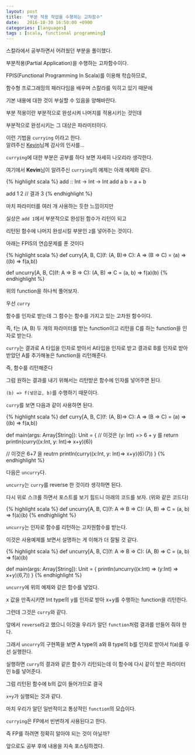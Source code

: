 ```yaml
---
layout: post
title:  "부분 적용 작업을 수행하는 고차함수"
date:   2016-10-30 16:50:00 +0900
categories: [languages]
tags : [scala, functional programming]
---
```

스칼라에서 공부하면서 어려웠던 부분을 풀이했다.

부분적용(Partial Application)을 수행하는 고차함수이다.

<!--more-->

FPIS(Functional Programming In Scala)를 이용해 학습하므로,

함수형 프로그래밍의 패러다임을 배우며 스칼라를 익히고 있기 때문에

기본 내용에 대한 것이 부실할 수 있음을 양해바란다.

부분 적용이란 부분적으로 완성시켜 나머지를 적용시키는 것인데

부분적으로 완성시키는 그 대상은 파라미터이다.

이런 기법을 `currying` 이라고 한다. <br>
알려주신 [Kevin](https://github.com/Kevin-Lee)님께 감사의 인사를...

`currying`에 대한 부분은 공부를 하다 보면 자세히 나오리라 생각한다.

여기에서 **Kevin**님이 알려주신 `currying`의 예제는 아래 예제와 같다.

{% highlight scala %}
 add :: Int -> Int -> Int
 add a b = a + b

 add 1 2
 // 결과 3
{% endhighlight %}

마치 파라미터를 여러 개 사용하는 듯한 느낌이지만

실상은 `add 1`에서 부분적으로 완성된 함수가 리턴이 되고

리턴된 함수에 나머지 완성시킬 부분인 `2`를 넣어주는 것이다.

아래는 FPIS의 연습문제를 푼 것이다

{% highlight scala %}
 def curry[A, B, C](f: (A, B)=> C): A => (B => C) =
 (a) => ((b) => f(a,b))

 def uncurry[A, B, C](f: A => B => C): (A, B) => C =
 (a, b) => f(a)(b)
{% endhighlight %}

위의 function을 하나씩 풀어보자.

우선 `curry`

함수를 인자로 받는데 그 함수는 함수를 가지고 있는 고차원 함수이다.

즉, f는 (A, B) 두 개의 파라미터를 받는 function이고 리턴을 C를 하는 function을 인자로 받는다.

`curry`는 결과로 A 타입을 인자로 받아서 A타입을 인자로 받고 결과로 B를 인자로 받아 받았던 A를 추가해놓은 function을 리턴해준다.

즉, 함수를 리턴해준다

그럼 원하는 결과를 내기 위해서는 리턴받은 함수에 인자를 넣어주면 된다.

`(b) => f(넣은값, b)`를 수행하기 때문이다.

`curry`를 보면 다음과 같이 사용하면 된다.

{% highlight scala %}
 def curry[A, B, C](f: (A, B)=> C): A => (B => C) =
 (a) => ((b) => f(a,b))

 def main(args: Array[String]): Unit = {
   // 이것은 (y: Int) => 6 + y 를 return
   println(curry((x:Int, y: Int)=> x+y)(6))

   // 이것은 6+7 을 reutrn
   println(curry((x:Int, y: Int)=> x+y)(6)(7))
 }
{% endhighlight %}

다음은 `uncurry`다.

`uncurry`는 `curry`를 reverse 한 것이라 생각하면 된다.

다시 위로 스크롤 하면서 포스트를 보기 힘드니 아래의 코드를 보자. (위와 같은 코드다)

{% highlight scala %}
def uncurry[A, B, C](f: A => B => C): (A, B) => C =
  (a, b) => f(a)(b)
{% endhighlight %}

`uncurry`는 인자로 함수를 리턴하는 고차원함수를 받는다.

이것은 사용예제를 보면서 설명하는 게 이해가 더 잘될 것 같다.

{% highlight scala %}
def uncurry[A, B, C](f: A => B => C): (A, B) => C =
  (a, b) => f(a)(b)

def main(args: Array[String]): Unit = {
  println(uncurry((x:Int) => (y:Int) => x+y)(6,7))
}
{% endhighlight %}

`uncurry`에 위의 예제와 같은 함수를 넣었다.

x 값을 만족시키면 Int type의 y를 인자로 받아 x+y를 수행하는 function을 리턴한다.

그런데 그것은 `curry`와 같다.

앞에서 `reverse`라고 했으니 이것을 우리가 알던 `function`처럼 결과를 만들어 줘야 한다.

그래서 `uncurry`의 구현쪽을 보면 A type의 a와 B type의 b를 인자로 받아서 f(a)를 우선 실행한다.

실행하면 `curry`의 결과와 같은 함수가 리턴되는데 이 함수에 다시 같이 받은 파라미터인 b를 넣어준다.

그럼 리턴된 함수에 b의 값이 들어가므로 결국

`x+y`가 실행되는 것과 같다.

마치 우리가 알던 일반적이고 통상적인 `function`의 모습이다.

`currying`은 FP에서 빈번하게 사용된다고 한다.

즉 FP를 하려면 정확히 알아야 되는 것이 아닐까?

앞으로도 공부 후에 내용을 지속 포스팅하겠다.
